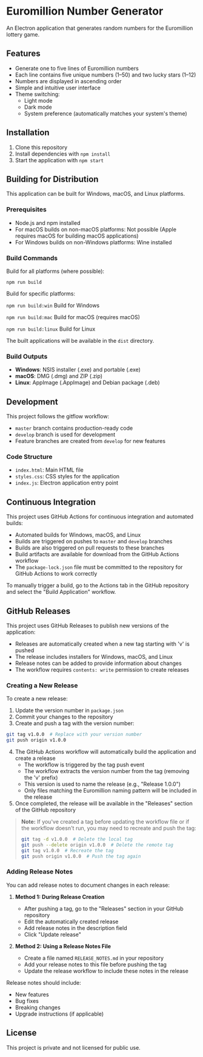 # Euromillion Number Generator

An Electron application that generates random numbers for the Euromillion lottery game.

## Features

- Generate one to five lines of Euromillion numbers
- Each line contains five unique numbers (1–50) and two lucky stars (1–12)
- Numbers are displayed in ascending order
- Simple and intuitive user interface
- Theme switching:
    - Light mode
    - Dark mode
    - System preference (automatically matches your system's theme)

## Installation

1. Clone this repository
2. Install dependencies with `npm install`
3. Start the application with `npm start`

## Building for Distribution

This application can be built for Windows, macOS, and Linux platforms.

### Prerequisites

- Node.js and npm installed
- For macOS builds on non-macOS platforms: Not possible (Apple requires macOS for building macOS applications)
- For Windows builds on non-Windows platforms: Wine installed

### Build Commands

Build for all platforms (where possible):

`npm run build`

Build for specific platforms:

`npm run build:win`     Build for Windows

`npm run build:mac`     Build for macOS (requires macOS)

`npm run build:linux`   Build for Linux

The built applications will be available in the `dist` directory.

### Build Outputs

- **Windows**: NSIS installer (.exe) and portable (.exe)
- **macOS**: DMG (.dmg) and ZIP (.zip)
- **Linux**: AppImage (.AppImage) and Debian package (.deb)

## Development

This project follows the gitflow workflow:

- `master` branch contains production-ready code
- `develop` branch is used for development
- Feature branches are created from `develop` for new features

### Code Structure

- `index.html`: Main HTML file
- `styles.css`: CSS styles for the application
- `index.js`: Electron application entry point

## Continuous Integration

This project uses GitHub Actions for continuous integration and automated builds:

- Automated builds for Windows, macOS, and Linux
- Builds are triggered on pushes to `master` and `develop` branches
- Builds are also triggered on pull requests to these branches
- Build artifacts are available for download from the GitHub Actions workflow
- The `package-lock.json` file must be committed to the repository for GitHub Actions to work correctly

To manually trigger a build, go to the Actions tab in the GitHub repository and select the "Build Application" workflow.

## GitHub Releases

This project uses GitHub Releases to publish new versions of the application:

- Releases are automatically created when a new tag starting with 'v' is pushed
- The release includes installers for Windows, macOS, and Linux
- Release notes can be added to provide information about changes
- The workflow requires `contents: write` permission to create releases

### Creating a New Release

To create a new release:

1. Update the version number in `package.json`
2. Commit your changes to the repository
3. Create and push a tag with the version number:

```bash
git tag v1.0.0  # Replace with your version number
git push origin v1.0.0
```

4. The GitHub Actions workflow will automatically build the application and create a release
   - The workflow is triggered by the tag push event
   - The workflow extracts the version number from the tag (removing the 'v' prefix)
   - This version is used to name the release (e.g., "Release 1.0.0")
   - Only files matching the Euromillion naming pattern will be included in the release
5. Once completed, the release will be available in the "Releases" section of the GitHub repository

> **Note:** If you've created a tag before updating the workflow file or if the workflow doesn't run, you may need to recreate and push the tag:
> ```bash
> git tag -d v1.0.0  # Delete the local tag
> git push --delete origin v1.0.0  # Delete the remote tag
> git tag v1.0.0  # Recreate the tag
> git push origin v1.0.0  # Push the tag again
> ```

### Adding Release Notes

You can add release notes to document changes in each release:

1. **Method 1: During Release Creation**
   - After pushing a tag, go to the "Releases" section in your GitHub repository
   - Edit the automatically created release
   - Add release notes in the description field
   - Click "Update release"

2. **Method 2: Using a Release Notes File**
   - Create a file named `RELEASE_NOTES.md` in your repository
   - Add your release notes to this file before pushing the tag
   - Update the release workflow to include these notes in the release

Release notes should include:
- New features
- Bug fixes
- Breaking changes
- Upgrade instructions (if applicable)

## License

This project is private and not licensed for public use.
